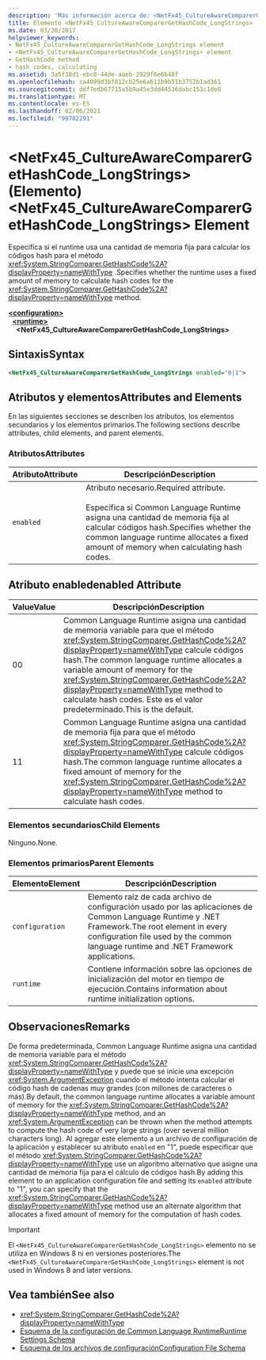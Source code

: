 ```yaml
---
description: 'Más información acerca de: <NetFx45_CultureAwareComparerGetHashCode_LongStrings elemento>'
title: Elemento <NetFx45_CultureAwareComparerGetHashCode_LongStrings>
ms.date: 03/30/2017
helpviewer_keywords:
- NetFx45_CultureAwareComparerGetHashCode_LongStrings element
- <NetFx45_CultureAwareComparerGetHashCode_LongStrings> element
- GetHashCode method
- hash codes, calculating
ms.assetid: 3a5f38d1-ebc8-44de-aaeb-2929f6e6b48f
ms.openlocfilehash: ca4099d3bf812cb25e6a611b9b51b3752b1ad361
ms.sourcegitcommit: ddf7edb67715a5b9a45e3dd44536dabc153c1de0
ms.translationtype: MT
ms.contentlocale: es-ES
ms.lasthandoff: 02/06/2021
ms.locfileid: "99782291"
---
```

# <a name="netfx45_cultureawarecomparergethashcode_longstrings-element"></a><span data-ttu-id="3085c-103">\<NetFx45_CultureAwareComparerGetHashCode_LongStrings> (Elemento)</span><span class="sxs-lookup"><span data-stu-id="3085c-103">\<NetFx45_CultureAwareComparerGetHashCode_LongStrings> Element</span></span>

<span data-ttu-id="3085c-104">Especifica si el runtime usa una cantidad de memoria fija para calcular los códigos hash para el método <xref:System.StringComparer.GetHashCode%2A?displayProperty=nameWithType> .</span><span class="sxs-lookup"><span data-stu-id="3085c-104">Specifies whether the runtime uses a fixed amount of memory to calculate hash codes for the <xref:System.StringComparer.GetHashCode%2A?displayProperty=nameWithType> method.</span></span>

[**\<configuration>**](../configuration-element.md)\
&nbsp;&nbsp;[**\<runtime>**](runtime-element.md)\
&nbsp;&nbsp;&nbsp;&nbsp;**\<NetFx45_CultureAwareComparerGetHashCode_LongStrings>**  

## <a name="syntax"></a><span data-ttu-id="3085c-105">Sintaxis</span><span class="sxs-lookup"><span data-stu-id="3085c-105">Syntax</span></span>

```xml
<NetFx45_CultureAwareComparerGetHashCode_LongStrings enabled="0|1">
```

## <a name="attributes-and-elements"></a><span data-ttu-id="3085c-106">Atributos y elementos</span><span class="sxs-lookup"><span data-stu-id="3085c-106">Attributes and Elements</span></span>

<span data-ttu-id="3085c-107">En las siguientes secciones se describen los atributos, los elementos secundarios y los elementos primarios.</span><span class="sxs-lookup"><span data-stu-id="3085c-107">The following sections describe attributes, child elements, and parent elements.</span></span>

### <a name="attributes"></a><span data-ttu-id="3085c-108">Atributos</span><span class="sxs-lookup"><span data-stu-id="3085c-108">Attributes</span></span>

|<span data-ttu-id="3085c-109">Atributo</span><span class="sxs-lookup"><span data-stu-id="3085c-109">Attribute</span></span>|<span data-ttu-id="3085c-110">Descripción</span><span class="sxs-lookup"><span data-stu-id="3085c-110">Description</span></span>|
|---------------|-----------------|
|`enabled`|<span data-ttu-id="3085c-111">Atributo necesario.</span><span class="sxs-lookup"><span data-stu-id="3085c-111">Required attribute.</span></span><br /><br /> <span data-ttu-id="3085c-112">Especifica si Common Language Runtime asigna una cantidad de memoria fija al calcular códigos hash.</span><span class="sxs-lookup"><span data-stu-id="3085c-112">Specifies whether the common language runtime allocates a fixed amount of memory when calculating hash codes.</span></span>|

## <a name="enabled-attribute"></a><span data-ttu-id="3085c-113">Atributo enabled</span><span class="sxs-lookup"><span data-stu-id="3085c-113">enabled Attribute</span></span>

|<span data-ttu-id="3085c-114">Value</span><span class="sxs-lookup"><span data-stu-id="3085c-114">Value</span></span>|<span data-ttu-id="3085c-115">Descripción</span><span class="sxs-lookup"><span data-stu-id="3085c-115">Description</span></span>|
|-----------|-----------------|
|<span data-ttu-id="3085c-116">0</span><span class="sxs-lookup"><span data-stu-id="3085c-116">0</span></span>|<span data-ttu-id="3085c-117">Common Language Runtime asigna una cantidad de memoria variable para que el método <xref:System.StringComparer.GetHashCode%2A?displayProperty=nameWithType> calcule códigos hash.</span><span class="sxs-lookup"><span data-stu-id="3085c-117">The common language runtime allocates a variable amount of memory for the <xref:System.StringComparer.GetHashCode%2A?displayProperty=nameWithType> method to calculate hash codes.</span></span> <span data-ttu-id="3085c-118">Este es el valor predeterminado.</span><span class="sxs-lookup"><span data-stu-id="3085c-118">This is the default.</span></span>|
|<span data-ttu-id="3085c-119">1</span><span class="sxs-lookup"><span data-stu-id="3085c-119">1</span></span>|<span data-ttu-id="3085c-120">Common Language Runtime asigna una cantidad de memoria fija para que el método <xref:System.StringComparer.GetHashCode%2A?displayProperty=nameWithType> calcule códigos hash.</span><span class="sxs-lookup"><span data-stu-id="3085c-120">The common language runtime allocates a fixed amount of memory for the <xref:System.StringComparer.GetHashCode%2A?displayProperty=nameWithType> method to calculate hash codes.</span></span>|

### <a name="child-elements"></a><span data-ttu-id="3085c-121">Elementos secundarios</span><span class="sxs-lookup"><span data-stu-id="3085c-121">Child Elements</span></span>

<span data-ttu-id="3085c-122">Ninguno.</span><span class="sxs-lookup"><span data-stu-id="3085c-122">None.</span></span>

### <a name="parent-elements"></a><span data-ttu-id="3085c-123">Elementos primarios</span><span class="sxs-lookup"><span data-stu-id="3085c-123">Parent Elements</span></span>

|<span data-ttu-id="3085c-124">Elemento</span><span class="sxs-lookup"><span data-stu-id="3085c-124">Element</span></span>|<span data-ttu-id="3085c-125">Descripción</span><span class="sxs-lookup"><span data-stu-id="3085c-125">Description</span></span>|
|-------------|-----------------|
|`configuration`|<span data-ttu-id="3085c-126">Elemento raíz de cada archivo de configuración usado por las aplicaciones de Common Language Runtime y .NET Framework.</span><span class="sxs-lookup"><span data-stu-id="3085c-126">The root element in every configuration file used by the common language runtime and .NET Framework applications.</span></span>|
|`runtime`|<span data-ttu-id="3085c-127">Contiene información sobre las opciones de inicialización del motor en tiempo de ejecución.</span><span class="sxs-lookup"><span data-stu-id="3085c-127">Contains information about runtime initialization options.</span></span>|

## <a name="remarks"></a><span data-ttu-id="3085c-128">Observaciones</span><span class="sxs-lookup"><span data-stu-id="3085c-128">Remarks</span></span>

<span data-ttu-id="3085c-129">De forma predeterminada, Common Language Runtime asigna una cantidad de memoria variable para el método <xref:System.StringComparer.GetHashCode%2A?displayProperty=nameWithType> y puede que se inicie una excepción <xref:System.ArgumentException> cuando el método intenta calcular el código hash de cadenas muy grandes (con millones de caracteres o más).</span><span class="sxs-lookup"><span data-stu-id="3085c-129">By default, the common language runtime allocates a variable amount of memory for the <xref:System.StringComparer.GetHashCode%2A?displayProperty=nameWithType> method, and an <xref:System.ArgumentException> can be thrown when the method attempts to compute the hash code of very large strings (over several million characters long).</span></span> <span data-ttu-id="3085c-130">Al agregar este elemento a un archivo de configuración de la aplicación y establecer su atributo `enabled` en "1", puede especificar que el método <xref:System.StringComparer.GetHashCode%2A?displayProperty=nameWithType> use un algoritmo alternativo que asigne una cantidad de memoria fija para el cálculo de códigos hash.</span><span class="sxs-lookup"><span data-stu-id="3085c-130">By adding this element to an application configuration file and setting its `enabled` attribute to "1", you can specify that the <xref:System.StringComparer.GetHashCode%2A?displayProperty=nameWithType> method use an alternate algorithm that allocates a fixed amount of memory for the computation of hash codes.</span></span>

> [!IMPORTANT]
> <span data-ttu-id="3085c-131">El `<NetFx45_CultureAwareComparerGetHashCode_LongStrings>` elemento no se utiliza en Windows 8 ni en versiones posteriores.</span><span class="sxs-lookup"><span data-stu-id="3085c-131">The `<NetFx45_CultureAwareComparerGetHashCode_LongStrings>` element is not used in Windows 8 and later versions.</span></span>

## <a name="see-also"></a><span data-ttu-id="3085c-132">Vea también</span><span class="sxs-lookup"><span data-stu-id="3085c-132">See also</span></span>

- <xref:System.StringComparer.GetHashCode%2A?displayProperty=nameWithType>
- [<span data-ttu-id="3085c-133">Esquema de la configuración de Common Language Runtime</span><span class="sxs-lookup"><span data-stu-id="3085c-133">Runtime Settings Schema</span></span>](index.md)
- [<span data-ttu-id="3085c-134">Esquema de los archivos de configuración</span><span class="sxs-lookup"><span data-stu-id="3085c-134">Configuration File Schema</span></span>](../index.md)
